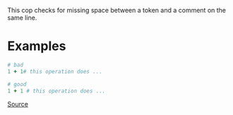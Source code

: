 
This cop checks for missing space between a token and a comment on the
same line.

# Examples

```ruby
# bad
1 + 1# this operation does ...

# good
1 + 1 # this operation does ...
```

[Source](http://www.rubydoc.info/gems/rubocop/RuboCop/Cop/Layout/SpaceBeforeComment)